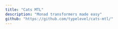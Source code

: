 ```yaml
---
title: "Cats MTL"
description: "Monad transformers made easy"
github: "https://github.com/typelevel/cats-mtl/"
---
```


